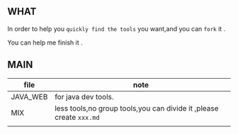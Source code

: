## WHAT

In order to help you `quickly find the tools` you want,and you can `fork` it .

You can help me finish it .

## MAIN

| file     | note                                     |
| -------- | ---------------------------------------- |
| JAVA_WEB | for java dev tools.                      |
| MIX      | less tools,no group tools,you can divide it ,please create `xxx.md` |
|          |                                          |

